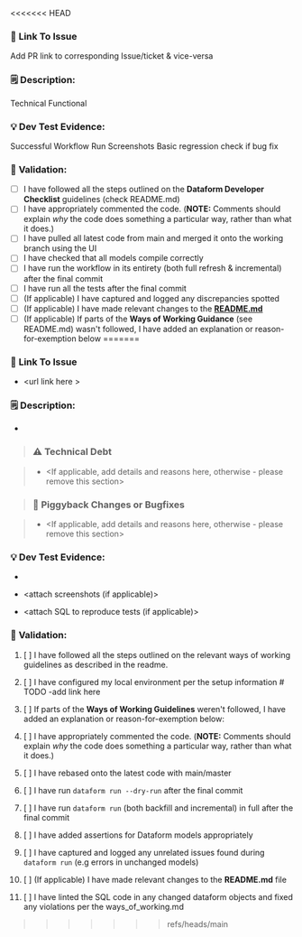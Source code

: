 <<<<<<< HEAD
### 🎫 **Link To Issue**

Add PR link to corresponding Issue/ticket & vice-versa

### 🗒️ Description:

Technical
Functional

### 💡 **Dev Test Evidence:**

Successful Workflow Run Screenshots
Basic regression check if bug fix

### 📌 **Validation:**

- [ ]   I have followed all the steps outlined on the **Dataform Developer Checklist** guidelines (check README.md)
- [ ]   I have appropriately commented the code. (**NOTE:** Comments should explain *why* the code does something a particular way, rather than what it does.)
- [ ]   I have pulled all latest code from main and merged it onto the working branch using the UI
- [ ]   I have checked that all models compile correctly
- [ ]   I have run the workflow in its entirety (both full refresh & incremental) after the final commit
- [ ]   I have run all the tests after the final commit
- [ ]   (If applicable) I have captured and logged any discrepancies spotted
- [ ]   (If applicable) I have made relevant changes to the **[README.md](https://github.com/4C-Platform/usay-dwh-dataform)**
- [ ]   (If applicable) If parts of the **Ways of Working Guidance** (see README.md) wasn't followed, I have added an explanation or reason-for-exemption below
=======
### 🎫  **Link To Issue**

- <url link here [](url)>



### 🗒️ Description:

- <describe the feature or bugfix here>



> ### ⚠️ **Technical Debt**

> - <If applicable, add details and reasons here, otherwise - please remove this section>



> ### 🛄 **Piggyback Changes or Bugfixes**

> - <If applicable, add details and reasons here, otherwise - please remove this section>



### 💡 **Dev Test Evidence:**

- <add details here>

- <attach screenshots (if applicable)>

- <attach SQL to reproduce tests (if applicable)>



### 📌 **Validation:**



1. [ ] I have followed all the steps outlined on the relevant ways of working guidelines as described in the readme.

2. [ ] I have configured my local environment per the setup information # TODO -add link here

3. [ ] If parts of the **Ways of Working Guidelines** weren't followed, I have added an explanation or reason-for-exemption below:

4. [ ] I have appropriately commented the code. (**NOTE:** Comments should explain *why* the code does something a particular way, rather than what it does.)

5. [ ] I have rebased onto the latest code with main/master

6. [ ] I have run `dataform run --dry-run` after the final commit

7. [ ] I have run `dataform run` (both backfill and incremental) in full after the final commit

8. [ ] I have added assertions for Dataform models appropriately

9. [ ] I have captured and logged any unrelated issues found during `dataform run` (e.g errors in unchanged models)

10. [ ] (If applicable) I have made relevant changes to the **README.md** file

11. [ ] I have linted the SQL code in any changed dataform objects and fixed any violations per the ways_of_working.md
>>>>>>> refs/heads/main
